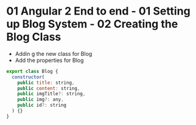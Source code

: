 # 01 Angular 2 End to end - 01 Setting up Blog System - 02 Creating the Blog Class

- Addin g the new class for Blog
- Add the properties for Blog

```javascript
export class Blog {
  constructor(
    public title: string,
    public content: string,
    public imgTitle?: string,
    public img?: any,
    public id?: string
  ) {}
}
```